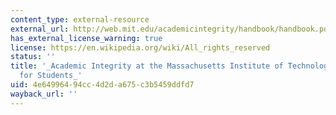 ```yaml
---
content_type: external-resource
external_url: http://web.mit.edu/academicintegrity/handbook/handbook.pdf
has_external_license_warning: true
license: https://en.wikipedia.org/wiki/All_rights_reserved
status: ''
title: '_Academic Integrity at the Massachusetts Institute of Technology: A Handbook
  for Students_'
uid: 4e649964-94cc-4d2d-a675-c3b5459ddfd7
wayback_url: ''
---
```

